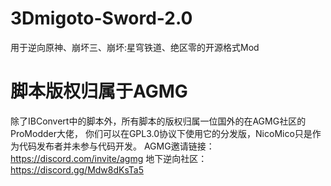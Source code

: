 # 3Dmigoto-Sword-2.0
用于逆向原神、崩坏三、崩坏:星穹铁道、绝区零的开源格式Mod


# 脚本版权归属于AGMG
除了IBConvert中的脚本外，所有脚本的版权归属一位国外的在AGMG社区的ProModder大佬，
你们可以在GPL3.0协议下使用它的分发版，NicoMico只是作为代码发布者并未参与代码开发。
AGMG邀请链接：https://discord.com/invite/agmg 
地下逆向社区：https://discord.gg/Mdw8dKsTa5

